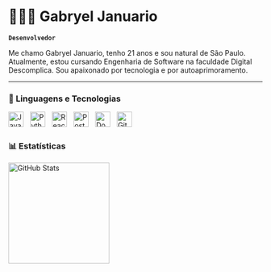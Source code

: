 # 🧑🏾‍💻 Gabryel Januario

**`Desenvolvedor`**

Me chamo Gabryel Januario, tenho 21 anos e sou natural de São Paulo. Atualmente, estou cursando Engenharia de Software na faculdade Digital Descomplica. Sou apaixonado por tecnologia e por autoaprimoramento.

---

### 🤖 Linguagens e Tecnologias


<img
    align="left" 
    alt="Java"
    title="Java" 
    width="30px" 
    style="padding-right: 10px;" 
  src="https://cdn.jsdelivr.net/gh/devicons/devicon@latest/icons/java/java-original.svg" 
  />

  <img 
    align="left" 
    alt="Python" 
    title="Python"
    width="30px" 
    style="padding-right: 10px;" 
    src="https://cdn.jsdelivr.net/gh/devicons/devicon@latest/icons/python/python-original.svg" 
/>
<img 
    align="left" 
    alt="React"
    title="React" 
    width="30px" 
    style="padding-right: 10px;" 
    src="https://cdn.jsdelivr.net/gh/devicons/devicon@latest/icons/react/react-original.svg" 
/>
<img
   align="left" 
    alt="Postgressqsl"
    title="Postgressqsl" 
    width="30px" 
    style="padding-right: 10px;" 
  src="https://cdn.jsdelivr.net/gh/devicons/devicon@latest/icons/postgresql/postgresql-original.svg" 
  />
<img
  align="left" 
    alt="Docker"
    title="Docker" 
    width="30px" 
    style="padding-right: 10px;" 
  src="https://cdn.jsdelivr.net/gh/devicons/devicon@latest/icons/docker/docker-original.svg"
  />
<img 
    align="left" 
    alt="Git" 
    title="Git"
    width="30px" 
    style="padding-right: 10px;" 
    src="https://cdn.jsdelivr.net/gh/devicons/devicon@latest/icons/git/git-original.svg" 
/>


<br/>
<br/>

### 📊 Estatísticas

<p>
  <img 
    align="left" 
    alt="GitHub Stats" 
    height="200" 
    style="padding-right: 10px;" 
    src="https://github-readme-stats.vercel.app/api?username=Gabryel-Januario&show_icons=true&theme=tokyonight&include_all_commits=true&locale=pt-br" 
  />
</p>
